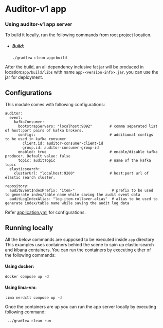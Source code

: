 # Auditor-v1 app

### Using auditor-v1 app server
To build it locally, run the following commands from root project location.
- ##### Build:
    ```
    ./gradlew clean app:build
    ```
After the build, an all dependency inclusive fat jar will be produced in location:`app/build/libs` with name `app-<version-info>.jar`.
you can use the jar for deployment.


## Configurations
This module comes with following configurations:
```
auditor:
  event:
    kafkaConsumer:
      bootstrapServers: "localhost:9092"        # comma separated list of host:port pairs of kafka brokers.
      configs:                                  # additional configs to be used in kafka consumer
        client.id: auditor-consumer-client-id
        group.id: auditor-consumer-group-id
      enabled: true                             # enable/disable kafka producer. Default value: false
      topic: auditTopic                         # name of the kafka topic
  elasticsearch:
    clusterUrl: "localhost:9200"                # host:port url of elastic search cluster.

repository:
  auditEventIndexPrefix: "item-"                 # prefix to be used to generate index/table name while saving the audit event data
  auditLogIndexAlias: "log-item-rollover-alias"  # alias to be used to generate index/table name while saving the audit log data
```
Refer [application.yml](./src/main/resources/application.yml) for configurations.

## Running locally
All the below commands are supposed to be executed inside `app` directory
This examples uses containers behind the scene to spin up elastic-search and kibana containers.
You can run the containers by executing either of the following commands:
#### Using docker:
```
docker compose up -d
```
#### Using lima-vm:
```
lima nerdctl compose up -d
```
Once the containers are up you can run the app server locally by executing following command:
```
 ../gradlew clean run
``` 